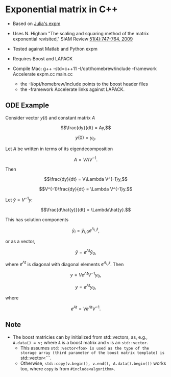 # Exponential matrix in C++
* Based on [Julia's expm](https://github.com/JuliaLang/julia/blob/d386e40c17d43b79fc89d3e579fc04547241787c/base/linalg/dense.jl#L395-L422)
* Uses N. Higham "The scaling and squaring method of the matrix exponential revisited," SIAM Review [51(4):747-764, 2009](http://dx.doi.org/10.1137/090768539)

* Tested against Matlab and Python expm
* Requires Boost and LAPACK
* Compile Mac: g++ -std=c++11 -I/opt/homebrew/include -framework Accelerate expm.cc main.cc
    * the -I/opt/homebrew/include points to the boost header files
    * the -framework Accelerate links against LAPACK.

## ODE Example

Consider vector $y(t)$ and constant matrix $A$

$$\frac{dy}{dt} = Ay,$$

$$y(0) = y_0.$$

Let $A$ be written in terms of its eigendecomposition

$$A = V\Lambda V^{-1}.$$

Then

$$\frac{dy}{dt} = V\Lambda V^{-1}y,$$

$$V^{-1}\frac{dy}{dt} = \Lambda V^{-1}y.$$

Let $\hat{y}=V^{-1}y$:

$$\frac{d\hat{y}}{dt} = \Lambda\hat{y}.$$

This has solution components

$$\hat{y}_i = \hat{y}_{i,0}e^{\Lambda_{i,i}t},$$

or as a vector,

$$\hat{y} = e^{\Lambda t}\hat{y}_0,$$

where $e^{\Lambda t}$ is diagonal with diagonal elements $e^{\Lambda_{i,i}t}$. Then

$$y = Ve^{\Lambda t}V^{-1}y_0,$$

$$y = e^{A t}y_0,$$

where 

$$e^{At} = Ve^{\Lambda t}V^{-1}.$$


## Note
* The boost matricies can by initialized from std::vectors, as, e.g., 
    ```A.data() = v;``` where ```A``` is a boost matrix and ```v``` is an ```std::vector```.
    * This assumes ```std::vector<foo> is used as the type of the storage array (third parameter of the boost matrix template) is ```std::vector<<foo>```.
    * Otherwise, ```std::copy(v.begin(), v.end(), A.data().begin())``` works too, where ```copy``` is from ```#include<algorithm>```.
